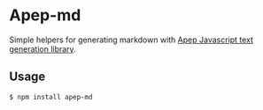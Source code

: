 # Apep-md

Simple helpers for generating markdown with [Apep Javascript text generation library][apep].

## Usage

```sh
$ npm install apep-md
```



[apep]: https://github.com/mattbierner/apep

